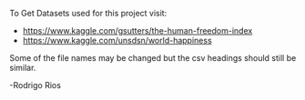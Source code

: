 To Get Datasets used for this project visit:

- https://www.kaggle.com/gsutters/the-human-freedom-index
- https://www.kaggle.com/unsdsn/world-happiness

Some of the file names may be changed but the csv headings should still be similar.

-Rodrigo Rios